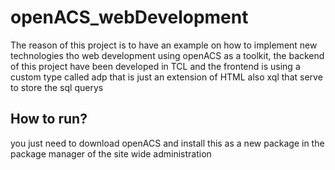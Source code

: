 # openACS_webDevelopment
The reason of this project is to have an example on how to implement new technologies tho web development using openACS as a toolkit, the backend of this project have been developed in TCL and the frontend is using a custom type called adp that is just an extension of HTML also xql that serve to store the sql querys 
## How to run?
you just need to download openACS and install this as a new package in the package manager of the site wide administration
